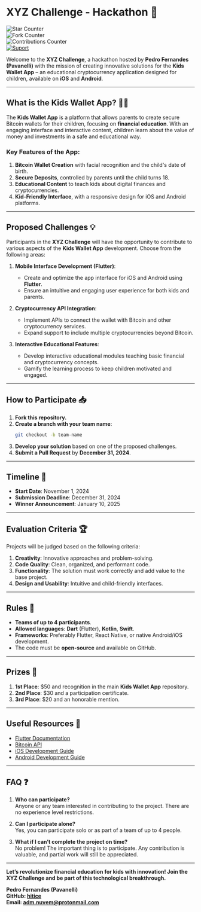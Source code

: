 # **XYZ Challenge - Hackathon 🚀**

![Star Counter](https://img.shields.io/github/stars/hitice/desafio-xyz?style=social)  
![Fork Counter](https://img.shields.io/github/forks/hitice/desafio-xyz?style=social)  
![Contributions Counter](https://img.shields.io/badge/contributions-0-brightgreen)  
[![Suport](https://img.shields.io/badge/Apoie%20este%20projeto-Sponsor-ff69b4)](https://github.com/sponsors/hitice)


Welcome to the **XYZ Challenge**, a hackathon hosted by **Pedro Fernandes (Pavanelli)** with the mission of creating innovative solutions for the **Kids Wallet App** – an educational cryptocurrency application designed for children, available on **iOS** and **Android**.

---

## What is the Kids Wallet App? 👶💼

The **Kids Wallet App** is a platform that allows parents to create secure Bitcoin wallets for their children, focusing on **financial education**. With an engaging interface and interactive content, children learn about the value of money and investments in a safe and educational way.  

### Key Features of the App:
1. **Bitcoin Wallet Creation** with facial recognition and the child's date of birth.  
2. **Secure Deposits**, controlled by parents until the child turns 18.  
3. **Educational Content** to teach kids about digital finances and cryptocurrencies.  
4. **Kid-Friendly Interface**, with a responsive design for iOS and Android platforms.  

---

## Proposed Challenges 💡

Participants in the **XYZ Challenge** will have the opportunity to contribute to various aspects of the **Kids Wallet App** development. Choose from the following areas:  

1. **Mobile Interface Development (Flutter)**:
   - Create and optimize the app interface for iOS and Android using **Flutter**.  
   - Ensure an intuitive and engaging user experience for both kids and parents.  

2. **Cryptocurrency API Integration**:
   - Implement APIs to connect the wallet with Bitcoin and other cryptocurrency services.  
   - Expand support to include multiple cryptocurrencies beyond Bitcoin.  

3. **Interactive Educational Features**:
   - Develop interactive educational modules teaching basic financial and cryptocurrency concepts.  
   - Gamify the learning process to keep children motivated and engaged.  

---

## How to Participate 📥  

1. **Fork this repository.**  
2. **Create a branch with your team name**:  
   ```bash
   git checkout -b team-name
   ```  
3. **Develop your solution** based on one of the proposed challenges.  
4. **Submit a Pull Request** by **December 31, 2024**.  

---

## Timeline 📅  

- **Start Date**: November 1, 2024  
- **Submission Deadline**: December 31, 2024  
- **Winner Announcement**: January 10, 2025  

---

## Evaluation Criteria 🏆  

Projects will be judged based on the following criteria:  

1. **Creativity**: Innovative approaches and problem-solving.  
2. **Code Quality**: Clean, organized, and performant code.  
3. **Functionality**: The solution must work correctly and add value to the base project.  
4. **Design and Usability**: Intuitive and child-friendly interfaces.  

---

## Rules 📜  

- **Teams of up to 4 participants**.  
- **Allowed languages**: **Dart** (Flutter), **Kotlin**, **Swift**.  
- **Frameworks**: Preferably Flutter, React Native, or native Android/iOS development.  
- The code must be **open-source** and available on GitHub.  

---

## Prizes 🏅  

1. **1st Place**: $50 and recognition in the main **Kids Wallet App** repository.  
2. **2nd Place**: $30 and a participation certificate.  
3. **3rd Place**: $20 and an honorable mention.  

---

## Useful Resources 🔧  

- [Flutter Documentation](https://flutter.dev/docs)  
- [Bitcoin API](https://www.blockchain.com/api)  
- [iOS Development Guide](https://developer.apple.com/documentation/)  
- [Android Development Guide](https://developer.android.com/docs)  

---

## FAQ ❓  

1. **Who can participate?**  
   Anyone or any team interested in contributing to the project. There are no experience level restrictions.  

2. **Can I participate alone?**  
   Yes, you can participate solo or as part of a team of up to 4 people.  

3. **What if I can’t complete the project on time?**  
   No problem! The important thing is to participate. Any contribution is valuable, and partial work will still be appreciated.  

---

**Let’s revolutionize financial education for kids with innovation! Join the XYZ Challenge and be part of this technological breakthrough.**  

**Pedro Fernandes (Pavanelli)**  
**GitHub: [hitice](https://github.com/hitice)**  
**Email: adm.nuvem@protonmail.com**  
